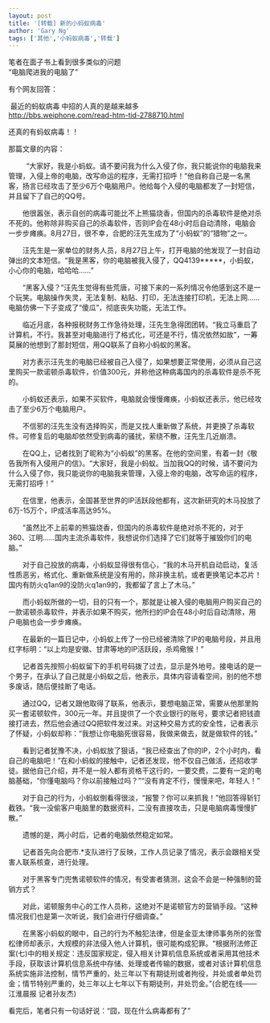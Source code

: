 ```yaml
---
layout: post
title: '[转载] 新的小蚂蚁病毒'
author: 'Gary Ng'
tags: ['其他','小蚂蚁病毒','转载']
---
```


笔者在面子书上看到很多类似的问题  
“电脑爬进我的电脑了”
  
有个网友回答：
  
 最近的蚂蚁病毒 中招的人真的是越来越多  
<http://bbs.weiphone.com/read-htm-tid-2788710.html>
  
还真的有蚂蚁病毒！！
  
那篇文章的内容：
  
  
       
 “大家好，我是小蚂蚁。请不要问我为什么入侵了你，我只能说你的电脑我来管理，入侵上帝的电脑，改写命运的程序，无需打招呼！”他自称自己是一名黑客，扬言已经攻击了至少6万个电脑用户。他给每个入侵的电脑都发了一封短信，并且留下了自己的QQ号。  
  
　　他很嚣张，表示自创的病毒可能比不上熊猫烧香，但国内的杀毒软件是绝对杀不死的。他称除非购买自己的杀毒软件，否则IP会在48小时后自动清除，电脑会一步步瘫痪。8月27日，很不幸，合肥的汪先生成为了“小蚂蚁”的“猎物”之一。  
  
  
　　汪先生是一家单位的财务人员，8月27日上午，打开电脑的他发现了一封自动弹出的文本短信。“我是黑客，你的电脑被我入侵了，QQ4139\*\*\*\*\*，小蚂蚁，小心你的电脑，哈哈哈……”  
  
　　“黑客入侵？”汪先生觉得有些荒唐，可接下来的一系列情况令他感到这不是一个玩笑。电脑操作失灵，无法复制、粘贴、打印，无法连接打印机，无法上网……电脑仿佛一下子变成了“傻瓜”，彻底丧失功能，无法工作。  
  
　　临近月底，各种报税财务工作急待处理，汪先生急得团团转。“我立马重启了计算机，不行。我甚至对电脑进行了格式化，可还是不行，情况依然如故”，一筹莫展的他想到了那封短信，用QQ联系了自称小蚂蚁的黑客。  
  
　　对方表示汪先生的电脑已经被自己入侵了，如果想要正常使用，必须从自己这里购买一款诺顿杀毒软件，价值300元，并称他这种病毒国内的杀毒软件是杀不死的。  
  
　　小蚂蚁还表示，如果不买软件，电脑就会慢慢瘫痪，小蚂蚁还表示，他已经攻击了至少6万个电脑用户。  
  
　　不信邪的汪先生没有选择购买，而是又找人重新做了系统，并更换了杀毒软件。可修复后的电脑却依然受到病毒的骚扰，萦绕不散，汪先生几近崩溃。  
  
　　在QQ上，记者找到了昵称为“小蚂蚁”的黑客。在他的空间里，有着一封《敬告我所有入侵用户的信》。“大家好，我是小蚂蚁。当加我QQ的时候，请不要问为什么入侵了你，我只能说你的电脑我来管理，入侵上帝的电脑，改写命运的程序，无需打招呼！”  
  
　　在信里，他表示，全国甚至世界的IP活跃段他都有，这次新研究的木马投放了6万-15万个，IP成活率高达95%。  
  
　　“虽然比不上前辈的熊猫烧香，但国内的杀毒软件是绝对杀不死的，对于360、江明……国内主流杀毒软件，我想说你们选择了它们就等于摧毁你们的电脑。”  
  
　　对于自己投放的病毒，小蚂蚁显得很有信心，“我的木马开机自动启动，复活性质恶劣，格式化、重新做系统是没有用的，除非换主机，或者更换笔记本芯片！国内有防火q1an9的没防火q1an9的，我都留了言上了木马。”  
  
　　而小蚂蚁所做的一切，目的只有一个，那就是让被入侵的电脑用户购买自己的一款诺顿杀毒软件，并表示如果不购买，他所扫的IP会在48小时后自动清除，用户电脑也会一步步瘫痪。  
  
　　在最新的一篇日记中，小蚂蚁上传了一份已经被清除了IP的电脑号段，并且用红字标明：“以上均是安徽、甘肃等地的IP活跃段，杀鸡儆猴！”  
  
　　记者首先按照小蚂蚁留下的手机号码拨了过去，显示是外地号。接电话的是一个男子，在承认了自己就是小蚂蚁之后，他表示，具体内容请看空间，别的他不想多废话，随后便挂断了电话。  
  
　　通过QQ，记者又跟他取得了联系，他表示，要想电脑正常，需要从他那里购买一套诺顿软件，300元一年。并且提供了一个农业银行的账号，要求记者把钱直接打进去，然后他会通过QQ把软件发过来。对这种交易方式的安全性，记者表示了怀疑，小蚂蚁却称：“我想让你电脑死很容易，我做来做去，就是做软件的钱。”  
  
　　看到记者犹豫不决，小蚂蚁放了狠话，“我已经查出了你的IP，2个小时内，看自己的电脑吧！”在和小蚂蚁的接触中，记者还发现，他不仅自己做活，还招收学徒。据他自己介绍，并不是一般人都有资格干这行的，一要交费，二要有一定的电脑基础，“你懂电脑吗？你以前接触过吗？”“没有肯定不行，慢慢来吧，年轻人！”  
  
　　对于自己的行为，小蚂蚁倒看得很淡，“报警？你可以来抓我！”他回答得斩钉截铁。“我一没偷客户电脑里的数据资料，二没有直接攻击，只是电脑病毒慢慢扩散。”  
  
　　遗憾的是，两小时后，记者的电脑依然稳定如常。  
  
　　记者首先向合肥市.\*支队进行了反映，工作人员记录了情况，表示会跟相关受害人联系核查，进行处理。  
  
　　对于黑客专门兜售诺顿软件的情况，有受害者猜测，这会不会是一种强制的营销方式？  
  
　　对此，诺顿服务中心的工作人员称，这绝对不是诺顿官方的营销手段。“这种情况我们也是第一次听说，我们会进行仔细调查。”  
  
　　在黑客小蚂蚁的眼中，自己的行为不触犯法律，但是金亚太律师事务所的张雪松律师却表示，大规模的非法侵入他人计算机，很可能构成犯罪。“根据刑法修正案(七)中的相关规定：违反国家规定，侵入相关计算机信息系统或者采用其他技术手段，获取该计算机信息系统中存储、处理或者传输的数据，或者对该计算机信息系统实施非法控制，情节严重的，处三年以下有期徒刑或者拘役，并处或者单处罚金；情节特别严重的，处三年以上七年以下有期徒刑，并处罚金。”(合肥在线——江淮晨报
记者孙友杰)
  
看完后，笔者只有一句话好说：“囧，现在什么病毒都有了”

